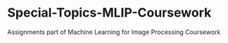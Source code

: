 # Special-Topics-MLIP-Coursework
Assignments part of Machine Learning for Image Processing Coursework
